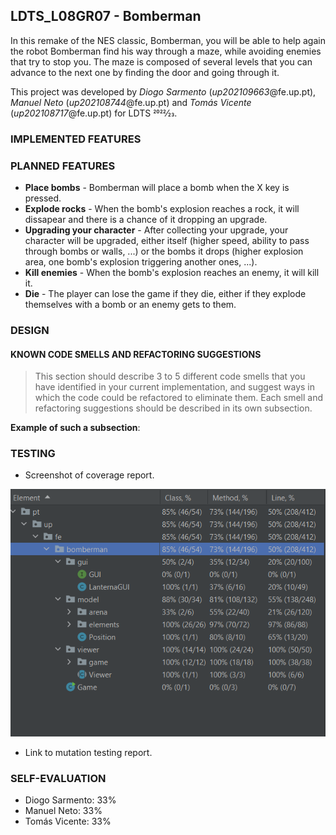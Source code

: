 ## LDTS_L08GR07 - Bomberman

In this remake of the NES classic, Bomberman, you will be able to help again the robot Bomberman find his way through a maze, while avoiding enemies that try to stop you.
The maze is composed of several levels that you can advance to the next one by finding the door and going through it. 

This project was developed by *Diogo Sarmento* (*up202109663*@fe.up.pt), *Manuel Neto* (*up202108744*@fe.up.pt) and *Tomás Vicente* (*up202108717*@fe.up.pt) for LDTS 2022⁄23.

### IMPLEMENTED FEATURES



### PLANNED FEATURES

- **Place bombs** - Bomberman will place a bomb when the X key is pressed.
- **Explode rocks** - When the bomb's explosion reaches a rock, it will dissapear and there is a chance of it dropping an upgrade.
- **Upgrading your character** - After collecting your upgrade, your character will be upgraded, either itself (higher speed, ability to pass through bombs or walls, ...) or the bombs it drops (higher explosion area, one bomb's explosion triggering another ones, ...).
- **Kill enemies** - When the bomb's explosion reaches an enemy, it will kill it.
- **Die** - The player can lose the game if they die, either if they explode themselves with a bomb or an enemy gets to them.

### DESIGN


#### KNOWN CODE SMELLS AND REFACTORING SUGGESTIONS

> This section should describe 3 to 5 different code smells that you have identified in your current implementation, and suggest ways in which the code could be refactored to eliminate them. Each smell and refactoring suggestions should be described in its own subsection.

**Example of such a subsection**:


### TESTING

- Screenshot of coverage report.

![Alt text](coverage_tests.png?raw=true "Coverage Report")
- Link to mutation testing report.


### SELF-EVALUATION

- Diogo Sarmento: 33%
- Manuel Neto: 33%
- Tomás Vicente: 33%
